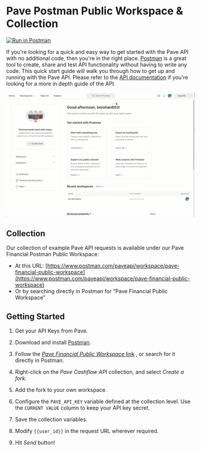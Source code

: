 # Pave Postman Public Workspace & Collection

[![Run in Postman](https://run.pstmn.io/button.svg)](https://www.postman.com/paveapi/workspace/pave-financial-public-workspace)


If you're looking for a quick and easy way to get started with the Pave API with no
additional code, then you're in the right place. [Postman](https://www.postman.com/) is
a great tool to create, share and test API functionality without having to write any
code. This quick start guide will walk you through how to get up and running with the
Pave API. Please refer to the [API documentation](https://developers.pave.dev) if
you're looking for a more in depth guide of the API.

![Pave Postman Public Workspace](./assets/pave_postman_public_workspace.gif)

## Collection

Our collection of example Pave API requests is available under our Pave Financial Postman Public Workspace:
* At this URL: [https://www.postman.com/paveapi/workspace/pave-financial-public-workspace](https://www.postman.com/paveapi/workspace/pave-financial-public-workspace)
* Or by searching directly in Postman for "Pave Financial Public Workspace"


## Getting Started

1. Get your API Keys from Pave.

2. Download and install [Postman](https://www.postman.com/downloads/).

3. Follow the [*Pave Financial Public Workspace* link]((https://www.postman.com/paveapi/workspace/pave-financial-public-workspace))
   , or search for it directly in Postman.

4. Right-click on the *Pave Cashflow API* collection, and select *Create a fork*.

5. Add the fork to your own workspace.

6. Configure the `PAVE_API_KEY` variable defined at the collection level. Use the
   `CURRENT VALUE` column to keep your API key secret.
    
7. Save the collection variables.

8. Modify `{{user_id}}` in the request URL wherever required.

9. Hit *Send* button!
